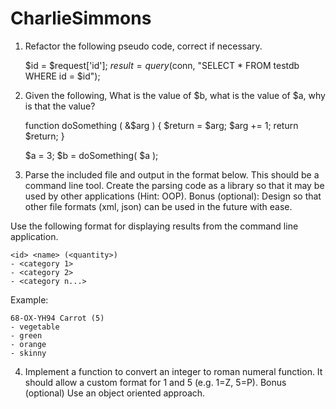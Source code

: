 # CharlieSimmons
1. Refactor the following pseudo code, correct if necessary.

    $id = $request['id'];
    $result = query($conn, "SELECT * FROM testdb WHERE id = $id");


2. Given the following, What is the value of $b, what is the value of $a, why is that the value?

    function doSomething ( &$arg )
    {
        $return = $arg;
        $arg += 1;
        return $return;
    }

    $a = 3;
    $b = doSomething( $a );


3. Parse the included file and output in the format below.  This should be a command line tool.   Create the parsing code as a library so that it may be used by other applications (Hint: OOP).
Bonus (optional): Design so that other file formats (xml, json) can be used in the future with ease.

Use the following format for displaying results from the command line application.

    <id> <name> (<quantity>)
    - <category 1>
    - <category 2>
    - <category n...>

Example:

    68-OX-YH94 Carrot (5)
    - vegetable
    - green
    - orange
    - skinny


4. Implement a function to convert an integer to roman numeral function.  It should allow a custom format for 1 and 5 (e.g. 1=Z, 5=P).
Bonus (optional) Use an object oriented approach.